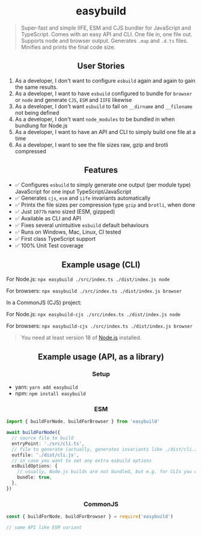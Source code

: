 <h1 align="center">easybuild</h1>

> Super-fast and simple IIFE, ESM and CJS bundler for JavaScript and TypeScript. Comes with an easy API and CLI. One file in, one file out. Supports node and browser output. Generates `.map` and `.d.ts` files. Minifies and prints the final code size.

<h2 align="center">User Stories</h2>

1. As a developer, I don't want to configure `esbuild` again and again to gain the same results.
2. As a developer, I want to have `esbuild` configured to bundle for `browser` or `node` and generate `CJS`, `ESM` and `IIFE` likewise
3. As a developer, I don't want `esbuild` to fail on `__dirname` and `__filename` not being defined
4. As a developer, I don't want `node_modules` to be bundled in when bundlung for Node.js
5. As a developer, I want to have an API and CLI to simply build one file at a time
6. As a developer, I want to see the file sizes raw, gzip and brotli compressed

<h2 align="center">Features</h2>

- ✅ Configures `esbuild` to simply generate one output (per module type) JavaScript for one input TypeScript/JavaScript
- ✅ Generates `cjs`, `esm` and `iife` invariants automatically
- ✅ Prints the file sizes per compression type `gzip` and `brotli`, when done
- ✅ Just `1077b` nano sized (ESM, gizpped)
- ✅ Available as CLI and API
- ✅ Fixes several unintuitive `esbuild` default behaviours
- ✅ Runs on Windows, Mac, Linux, CI tested
- ✅ First class TypeScript support
- ✅ 100% Unit Test coverage

<h2 align="center">Example usage (CLI)</h2>

For Node.js:
`npx easybuild ./src/index.ts ./dist/index.js node`

For browsers:
`npx easybuild ./src/index.ts ./dist/index.js browser`

In a CommonJS (CJS) project:

For Node.js:
`npx easybuild-cjs ./src/index.ts ./dist/index.js node`

For browsers:
`npx easybuild-cjs ./src/index.ts ./dist/index.js browser`

> You need at least version 18 of [Node.js](https://www.nodejs.org) installed.

<h2 align="center">Example usage (API, as a library)</h2>

<h3 align="center">Setup</h2>

- yarn: `yarn add easybuild`
- npm: `npm install easybuild`

<h3 align="center">ESM</h2>

```ts
import { buildForNode, buildForBrowser } from 'easybuild'

await buildForNode({
  // source file to build
  entryPoint: './src/cli.ts',
  // file to generate (actually, generates invariants like ./dist/cli.iife.js, etc.)
  outfile: './dist/cli.js',
  // in case you want to set any extra esbuild options
  esBuildOptions: {
    // usually, Node.js builds are not bundled, but e.g. for CLIs you want that
    bundle: true,
  },
})
```

<h3 align="center">CommonJS</h2>

```ts
const { buildForNode, buildForBrowser } = require('easybuild')

// same API like ESM variant
```

